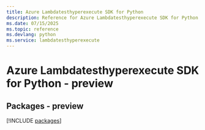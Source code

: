 ```yaml
---
title: Azure Lambdatesthyperexecute SDK for Python
description: Reference for Azure Lambdatesthyperexecute SDK for Python
ms.date: 07/15/2025
ms.topic: reference
ms.devlang: python
ms.service: lambdatesthyperexecute
---
```

# Azure Lambdatesthyperexecute SDK for Python - preview
## Packages - preview
[!INCLUDE [packages](lambdatesthyperexecute-index.md)]
